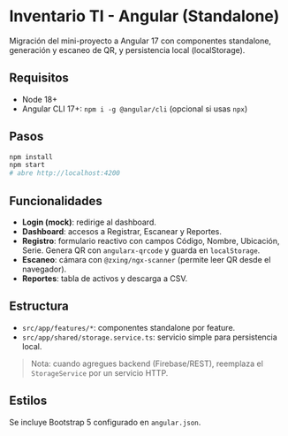 # Inventario TI - Angular (Standalone)

Migración del mini-proyecto a Angular 17 con componentes standalone, generación y escaneo de QR, y persistencia local (localStorage).

## Requisitos
- Node 18+
- Angular CLI 17+: `npm i -g @angular/cli` (opcional si usas `npx`)

## Pasos
```bash
npm install
npm start
# abre http://localhost:4200
```

## Funcionalidades
- **Login (mock)**: redirige al dashboard.
- **Dashboard**: accesos a Registrar, Escanear y Reportes.
- **Registro**: formulario reactivo con campos Código, Nombre, Ubicación, Serie. Genera QR con `angularx-qrcode` y guarda en `localStorage`.
- **Escaneo**: cámara con `@zxing/ngx-scanner` (permite leer QR desde el navegador).
- **Reportes**: tabla de activos y descarga a CSV.

## Estructura
- `src/app/features/*`: componentes standalone por feature.
- `src/app/shared/storage.service.ts`: servicio simple para persistencia local.

> Nota: cuando agregues backend (Firebase/REST), reemplaza el `StorageService` por un servicio HTTP.

## Estilos
Se incluye Bootstrap 5 configurado en `angular.json`.
